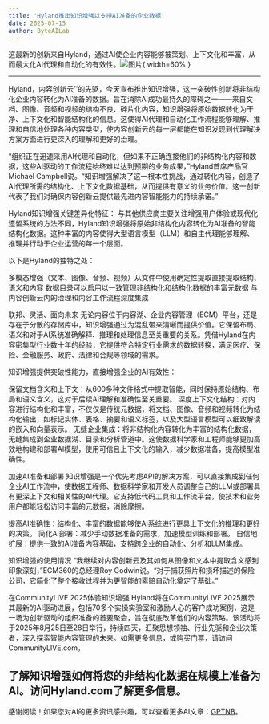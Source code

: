 ```yaml
---
title: 'Hyland推出知识增强以支持AI准备的企业数据'
date: 2025-07-15
author: ByteAILab
---
```


这最新的创新来自Hyland，通过AI使企业内容能够被策划、上下文化和丰富，从而最大化AI代理和自动化的有效性。![图片](https://ai-techpark.com/wp-content/uploads/Hyland-Launches.jpg){ width=60% }

---
Hyland，内容创新云™的先驱，今天宣布推出知识增强，这一突破性创新将非结构化企业内容转化为AI准备的数据。旨在消除AI成功最持久的障碍之一——来自文档、图像、音频和视频的结构不良、碎片化内容，知识增强将原始数据转化为干净、上下文化和智能结构化的信息。这使得AI代理和自动化工作流程能够理解、推理和自信地处理各种内容类型，使内容创新云的每一层都能在知识发现到代理解决方案方面进行更深入的理解和更好的治理。

“组织正在迅速采用AI代理和自动化，但如果不正确连接他们的非结构化内容和数据，这些AI驱动的工作流程始终难以达到预期的业务成果，”Hyland首席产品官Michael Campbell说。“知识增强解决了这一根本性挑战，通过转化内容，创造了AI代理所需的结构化、上下文化数据基础，从而提供有意义的业务价值。这一创新代表了我们对确保内容创新云提供最先进内容智能能力的持续承诺。”

Hyland知识增强关键差异化特征：
与其他供应商主要关注增强用户体验或现代化遗留系统的方法不同，Hyland知识增强将原始非结构化内容转化为AI准备的智能结构化数据。这种丰富的内容使得大型语言模型（LLM）和自主代理能够理解、推理并行动于企业运营的每一个层面。

以下是Hyland的独特之处：

多模态增强（文本、图像、音频、视频）从文件中使用确定性提取直接提取结构、语义和内容
数据目录可以启用以一致管理非结构化和结构化数据的丰富元数据
与内容创新云内的治理和内容工作流程深度集成

联邦、灵活、面向未来
无论内容位于内容湖、企业内容管理（ECM）平台，还是存在于分散的存储库中，知识增强通过为混乱带来清晰而提供价值。它保留布局、语义和对于AI系统准确解释、推理和处理信息至关重要的关系。凭借Hyland在内容密集型行业数十年的经验，它提供符合特定行业需求的数据转换，满足医疗、保险、金融服务、政府、法律和合规等领域的需求。

知识增强提供突破性能力，直接增强企业的AI有效性：

保留文档含义和上下文：从600多种文件格式中提取智能，同时保持原始结构、布局和语义含义，这对于后续AI理解和准确性至关重要。
深度上下文化结构：对内容进行结构化和丰富，不仅仅是传统元数据，将文档、图像、音频和视频转化为结构化输出，如标记实体、表格、摘要和语义标签，以及大型语言模型可以细致解读的嵌入和向量表示。
无缝企业集成：将非结构化内容转化为丰富的结构化数据，无缝集成到企业数据湖、目录和分析管道中。这使数据科学家和工程师能够更加高效地构建和部署AI模型，使用可信且上下文化的输入，减少数据准备，提高模型准确性。

加速AI准备和部署
知识增强是一个优先考虑API的解决方案，可以直接集成到任何企业AI工作流中，使数据工程师、数据科学家和开发人员调整自己的LLM或部署具有更深上下文和相关性的AI代理。它支持低代码工具和工作流平台，使技术和业务用户都能轻松访问丰富的元数据，消除摩擦。

提高AI准确性：结构化、丰富的数据能够使AI系统进行更具上下文化的推理和更好的决策。
简化AI部署：减少手动数据准备的需求，加速模型训练和部署。
自信地扩展：提供一致的AI准备内容基础，支持跨企业的自动化、分析和LLM集成。

知识增强的使用情况
“我继续对内容创新云及其如何从图像和文本中提取含义感到印象深刻，”ECM360的总经理Roy Godwin说。“对于捕获照片和损坏描述的保险公司，它简化了整个接收过程并为更智能的索赔自动化奠定了基础。”

在CommunityLIVE 2025体验知识增强
Hyland将在CommunityLIVE 2025展示其最新的AI驱动进展，包括70多个实操实验室和激励人心的客户成功案例，这是一场为创新驱动的组织准备的首要聚会，旨在彻底改革他们的内容策略。该活动将于2025年8月25日至28日举行，持续四天，汇聚思想领袖、行业先驱和企业决策者，深入探索智能内容管理的未来。如需更多信息，或购买门票，请访问CommunityLIVE.com。

了解知识增强如何将您的非结构化数据在规模上准备为AI。访问Hyland.com了解更多信息。
---
感谢阅读！如果您对AI的更多资讯感兴趣，可以查看更多AI文章：[GPTNB](https://gptnb.com)。